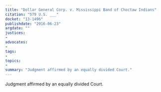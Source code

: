 ```yaml
---
title: "Dollar General Corp. v. Mississippi Band of Choctaw Indians"
citation: "579 U.S. ___"
docket: "13-1496"
publishdate: "2016-06-23"
argdate: ""
justices:
- 
advocates:
- 
tags:
- 
topics:
- 
summary: "Judgment affirmed by an equally divided Court."
---
```

Judgment affirmed by an equally divided Court.

